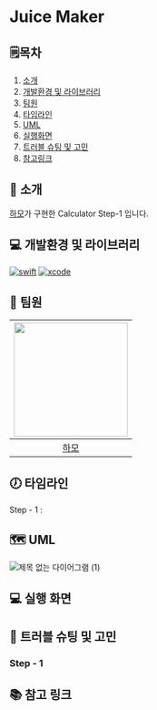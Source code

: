 # Juice Maker 

## 🗒︎목차
1. [소개](#-소개)
2. [개발환경 및 라이브러리](#-개발환경-및-라이브러리)
3. [팀원](#-팀원)
4. [타임라인](#-타임라인)
5. [UML](#-uml)
6. [실행화면](#-실행-화면)
7. [트러블 슈팅 및 고민](#-트러블-슈팅-및-고민)
8. [참고링크](#-참고-링크)


## 👋 소개
[하모](https://github.com/lxodud)가 구현한 Calculator Step-1 입니다.

## 💻 개발환경 및 라이브러리
[![swift](https://img.shields.io/badge/swift-5.6-orange)]()
[![xcode](https://img.shields.io/badge/Xcode-13.4.1-blue)]()


## 🧑 팀원
|<img src="https://i.imgur.com/ydRkDFq.jpg" width=200>|
|:--:|
|[하모](https://github.com/lxodud)|
  

## 🕖 타임라인

Step - 1 :

## 🗺 UML


![제목 없는 다이어그램 (1)](https://user-images.githubusercontent.com/85005933/191208106-a6c61fca-9184-4db0-8525-20ee4a382677.jpg)



## 💻 실행 화면

## 🎯 트러블 슈팅 및 고민
### Step - 1 

    
## 📚 참고 링크

